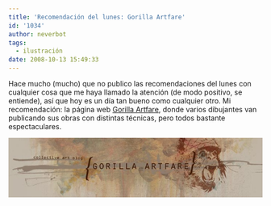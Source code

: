 ```yaml
---
title: 'Recomendación del lunes: Gorilla Artfare'
id: '1034'
author: neverbot
tags:
  - ilustración
date: 2008-10-13 15:49:33
---
```


Hace mucho (mucho) que no publico las recomendaciones del lunes con cualquier cosa que me haya llamado la atención (de modo positivo, se entiende), así que hoy es un día tan bueno como cualquier otro. Mi recomendación: la página web [Gorilla Artfare](http://gorillaartfare.com/), donde varios dibujantes van publicando sus obras con distintas técnicas, pero todos bastante espectaculares.

[![Gorilla Artfare](./recomendacion-del-lunes-gorilla-artfare/gorillaartfare.jpg "Gorilla Artfare")](http://gorillaartfare.com/)
